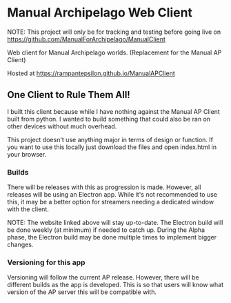 # Manual Archipelago Web Client
NOTE: This project will only be for tracking and testing before going live on https://github.com/ManualForArchipelago/ManualClient

Web client for Manual Archipelago worlds. (Replacement for the Manual AP Client)

Hosted at https://rampantepsilon.github.io/ManualAPClient

## One Client to Rule Them All!
I built this client because while I have nothing against the Manual AP Client built from python. I wanted to build something that could also be ran on other devices without much overhead.

This project doesn't use anything major in terms of design or function. If you want to use this locally just download the files and open index.html in your browser.

### Builds
There will be releases with this as progression is made. However, all releases will be using an Electron app. While it's not recommended to use this, it may be a better option for streamers needing a dedicated window with the client.

NOTE: The website linked above will stay up-to-date. The Electron build will be done weekly (at minimum) if needed to catch up. During the Alpha phase, the Electron build may be done multiple times to implement bigger changes.

### Versioning for this app
Versioning will follow the current AP release. However, there will be different builds as the app is developed. This is so that users will know what version of the AP server this will be compatible with.
